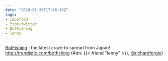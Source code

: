 ```yaml
---
date: "2010-01-26T17:16:15Z"
tags:
- imported
- from-twitter
- BotFishing
- lenny
---
```

[BotFishing](/tags/botfishing) : the latest craze to spread from Japan\! http://trendistic.com/botfishing \(Attn: {{< friend "lenny" >}}, [@richardfergie](/twitter/#/richardfergie)\)
